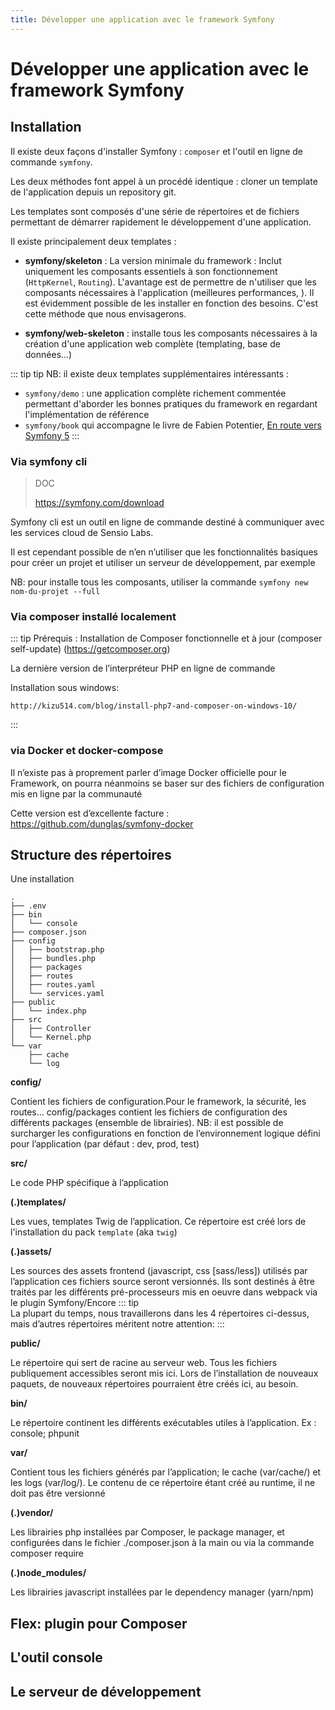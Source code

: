 ```yaml
---
title: Développer une application avec le framework Symfony
---
```

# Développer une application avec le framework Symfony

## Installation

Il existe deux façons d'installer Symfony : `composer` et l'outil en ligne de commande `symfony`.

Les deux méthodes font appel à un procédé identique : cloner un template de l'application depuis un repository git.

Les templates sont composés d'une série de répertoires et de fichiers permettant de démarrer rapidement le développement d'une application.

Il existe principalement deux templates : 
* **symfony/skeleton** : La version minimale du framework : Inclut uniquement les composants essentiels à son fonctionnement (`HttpKernel`, `Routing`).
L'avantage est de permettre de n'utiliser que les composants nécessaires à l'application (meilleures performances, ). Il est évidemment possible de les installer en fonction des besoins. 
C'est cette méthode que nous envisagerons. 

* **symfony/web-skeleton** : installe tous les composants nécessaires à la création d'une application web complète (templating, base de données...) 

::: tip tip
NB: il existe deux templates supplémentaires intéressants :

- `symfony/demo` : une application complète richement commentée permettant d'aborder les bonnes pratiques du framework en regardant l'implémentation de référence
- `symfony/book` qui accompagne le livre de Fabien Potentier, [En route vers Symfony 5](/_references/##Symfony)
::: 


### Via symfony cli

> DOC
>
> https://symfony.com/download

Symfony cli est un outil en ligne de commande destiné à communiquer avec les services cloud de Sensio Labs. 

Il est cependant possible de n’en n’utiliser que les fonctionnalités basiques pour créer un projet et utiliser un serveur de développement, par exemple


<asciinema id="SzO02gRsoO5Rd7LxQor46RR78" rows="20"></asciinema>
NB: pour installe tous les composants, utiliser la commande `symfony new nom-du-projet --full`

### Via composer installé localement
::: tip Prérequis :
Installation de Composer fonctionnelle et à jour (composer self-update) (https://getcomposer.org)

La dernière version de l’interpréteur PHP en ligne de commande

Installation sous windows: 

    http://kizu514.com/blog/install-php7-and-composer-on-windows-10/
:::

<asciinema id="sUBbNsslnjLGy0uELaLHr4JA3" rows="20"></asciinema>

### via Docker et docker-compose
Il n’existe pas à proprement parler d’image Docker officielle pour le Framework, 
on pourra néanmoins se baser sur des fichiers de configuration mis en ligne par la communauté 

Cette version est d’excellente facture : https://github.com/dunglas/symfony-docker


## Structure des répertoires
Une installation 

```
.
├── .env
├── bin
│   └── console
├── composer.json
├── config
│   ├── bootstrap.php
│   ├── bundles.php
│   ├── packages
│   ├── routes
│   ├── routes.yaml
│   └── services.yaml
├── public
│   └── index.php
├── src
│   ├── Controller
│   └── Kernel.php
└── var
    ├── cache
    └── log
```

**config/** 

Contient les fichiers de configuration.Pour le framework, la sécurité, les routes...
	config/packages contient les fichiers de configuration des différents packages (ensemble de librairies). NB: il est possible de surcharger les configurations en fonction de l’environnement logique défini pour l’application (par défaut : dev, prod, test)

**src/**

Le code PHP spécifique à l’application


**(.)templates/**

Les vues, templates Twig de l’application. Ce répertoire est créé lors de l'installation du pack `template` (aka `twig`)  

**(.)assets/**

Les sources des assets frontend (javascript, css [sass/less]) utilisés par l’application ces fichiers source seront versionnés. Ils sont destinés à être traités par les différents pré-processeurs mis en oeuvre dans webpack via le plugin Symfony/Encore
::: tip  
La plupart du temps, nous travaillerons dans les 4 répertoires ci-dessus, mais d’autres répertoires méritent notre attention: 
:::

**public/**

Le répertoire qui sert de racine au serveur web. Tous les fichiers publiquement accessibles seront mis ici. Lors de l’installation de nouveaux paquets, de nouveaux répertoires pourraient être créés ici, au besoin.

**bin/**

Le répertoire continent les différents exécutables utiles à l’application. 
Ex : console; phpunit

**var/**

Contient tous les fichiers générés par l’application; le cache (var/cache/) et les logs (var/log/).
Le contenu de ce répertoire étant créé au runtime, il ne doit pas être versionné

**(.)vendor/**

Les librairies php installées par Composer, le package manager, et configurées dans le fichier ./composer.json à la main ou via la commande composer require

**(.)node_modules/**

Les librairies javascript installées par le dependency manager (yarn/npm)

## Flex: plugin pour Composer



## L'outil console

## Le serveur de développement
